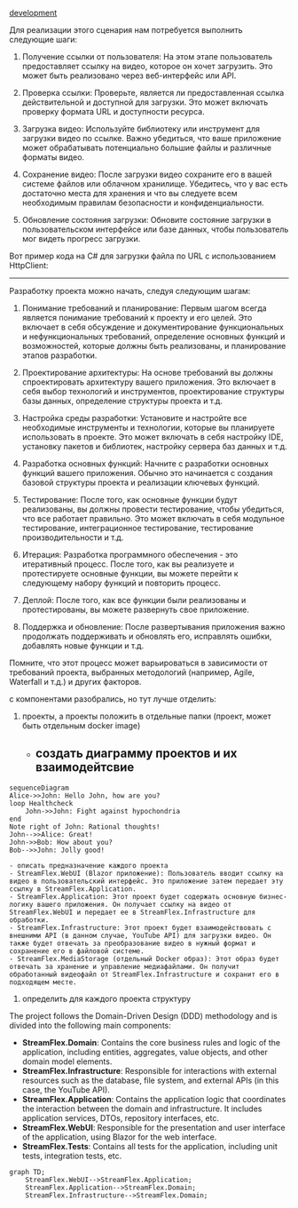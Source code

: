 ﻿
[development](md/development/development.md)


Для реализации этого сценария нам потребуется выполнить следующие шаги:

1. Получение ссылки от пользователя: На этом этапе пользователь предоставляет ссылку на видео, которое он хочет загрузить. Это может быть реализовано через веб-интерфейс или API.

2. Проверка ссылки: Проверьте, является ли предоставленная ссылка действительной и доступной для загрузки. Это может включать проверку формата URL и доступности ресурса.

3. Загрузка видео: Используйте библиотеку или инструмент для загрузки видео по ссылке. Важно убедиться, что ваше приложение может обрабатывать потенциально большие файлы и различные форматы видео.

4. Сохранение видео: После загрузки видео сохраните его в вашей системе файлов или облачном хранилище. Убедитесь, что у вас есть достаточно места для хранения и что вы следуете всем необходимым правилам безопасности и конфиденциальности.

5. Обновление состояния загрузки: Обновите состояние загрузки в пользовательском интерфейсе или базе данных, чтобы пользователь мог видеть прогресс загрузки.

Вот пример кода на C# для загрузки файла по URL с использованием HttpClient:

---

Разработку проекта можно начать, следуя следующим шагам:

1. Понимание требований и планирование: Первым шагом всегда является понимание требований к проекту и его целей. Это включает в себя обсуждение и документирование функциональных и нефункциональных требований, определение основных функций и возможностей, которые должны быть реализованы, и планирование этапов разработки.

2. Проектирование архитектуры: На основе требований вы должны спроектировать архитектуру вашего приложения. Это включает в себя выбор технологий и инструментов, проектирование структуры базы данных, определение структуры проекта и т.д.

3. Настройка среды разработки: Установите и настройте все необходимые инструменты и технологии, которые вы планируете использовать в проекте. Это может включать в себя настройку IDE, установку пакетов и библиотек, настройку сервера баз данных и т.д.

4. Разработка основных функций: Начните с разработки основных функций вашего приложения. Обычно это начинается с создания базовой структуры проекта и реализации ключевых функций.

5. Тестирование: После того, как основные функции будут реализованы, вы должны провести тестирование, чтобы убедиться, что все работает правильно. Это может включать в себя модульное тестирование, интеграционное тестирование, тестирование производительности и т.д.

6. Итерация: Разработка программного обеспечения - это итеративный процесс. После того, как вы реализуете и протестируете основные функции, вы можете перейти к следующему набору функций и повторить процесс.

7. Деплой: После того, как все функции были реализованы и протестированы, вы можете развернуть свое приложение.

8. Поддержка и обновление: После развертывания приложения важно продолжать поддерживать и обновлять его, исправлять ошибки, добавлять новые функции и т.д.

Помните, что этот процесс может варьироваться в зависимости от требований проекта, выбранных методологий (например, Agile, Waterfall и т.д.) и других факторов.


с компонентами разобрались, но тут лучше отделить:
1. проекты, а проекты положить в отдельные папки (проект, может быть отдельным docker image)
   - создать диаграмму проектов и их взаимодейтсвие
      - 
```
sequenceDiagram
Alice->>John: Hello John, how are you?
loop Healthcheck
    John->>John: Fight against hypochondria
end
Note right of John: Rational thoughts!
John-->>Alice: Great!
John->>Bob: How about you?
Bob-->>John: Jolly good!
```
    - описать предназначение каждого проекта
    - StreamFlex.WebUI (Blazor приложение): Пользователь вводит ссылку на видео в пользовательский интерфейс. Это приложение затем передает эту ссылку в StreamFlex.Application.
    - StreamFlex.Application: Этот проект будет содержать основную бизнес-логику вашего приложения. Он получает ссылку на видео от StreamFlex.WebUI и передает ее в StreamFlex.Infrastructure для обработки.
    - StreamFlex.Infrastructure: Этот проект будет взаимодействовать с внешними API (в данном случае, YouTube API) для загрузки видео. Он также будет отвечать за преобразование видео в нужный формат и сохранение его в файловой системе.
    - StreamFlex.MediaStorage (отдельный Docker образ): Этот образ будет отвечать за хранение и управление медиафайлами. Он получит обработанный видеофайл от StreamFlex.Infrastructure и сохранит его в подходящем месте.


1. определить для каждого проекта структуру

The project follows the Domain-Driven Design (DDD) methodology and is divided into the following main components:
- **StreamFlex.Domain**: Contains the core business rules and logic of the application, including entities, aggregates, value objects, and other domain model elements.
- **StreamFlex.Infrastructure**: Responsible for interactions with external resources such as the database, file system, and external APIs (in this case, the YouTube API).
- **StreamFlex.Application**: Contains the application logic that coordinates the interaction between the domain and infrastructure. It includes application services, DTOs, repository interfaces, etc.
- **StreamFlex.WebUI**: Responsible for the presentation and user interface of the application, using Blazor for the web interface.
- **StreamFlex.Tests**: Contains all tests for the application, including unit tests, integration tests, etc.


```mermaid
graph TD;
    StreamFlex.WebUI-->StreamFlex.Application;
    StreamFlex.Application-->StreamFlex.Domain;
    StreamFlex.Infrastructure-->StreamFlex.Domain;
```